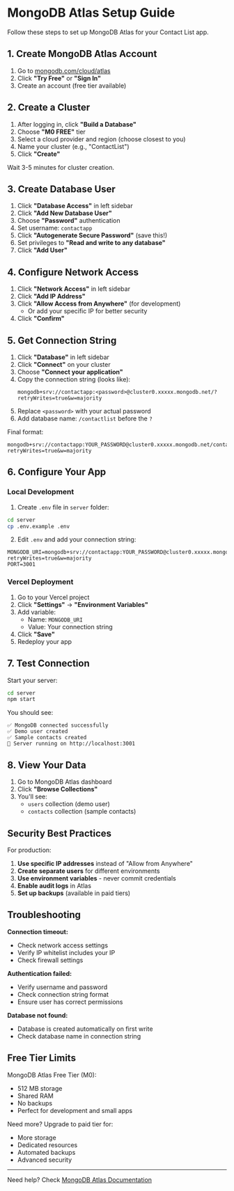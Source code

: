 # MongoDB Atlas Setup Guide

Follow these steps to set up MongoDB Atlas for your Contact List app.

## 1. Create MongoDB Atlas Account

1. Go to [mongodb.com/cloud/atlas](https://www.mongodb.com/cloud/atlas)
2. Click **"Try Free"** or **"Sign In"**
3. Create an account (free tier available)

## 2. Create a Cluster

1. After logging in, click **"Build a Database"**
2. Choose **"M0 FREE"** tier
3. Select a cloud provider and region (choose closest to you)
4. Name your cluster (e.g., "ContactList")
5. Click **"Create"**

Wait 3-5 minutes for cluster creation.

## 3. Create Database User

1. Click **"Database Access"** in left sidebar
2. Click **"Add New Database User"**
3. Choose **"Password"** authentication
4. Set username: `contactapp`
5. Click **"Autogenerate Secure Password"** (save this!)
6. Set privileges to **"Read and write to any database"**
7. Click **"Add User"**

## 4. Configure Network Access

1. Click **"Network Access"** in left sidebar
2. Click **"Add IP Address"**
3. Click **"Allow Access from Anywhere"** (for development)
   - Or add your specific IP for better security
4. Click **"Confirm"**

## 5. Get Connection String

1. Click **"Database"** in left sidebar
2. Click **"Connect"** on your cluster
3. Choose **"Connect your application"**
4. Copy the connection string (looks like):
   ```
   mongodb+srv://contactapp:<password>@cluster0.xxxxx.mongodb.net/?retryWrites=true&w=majority
   ```
5. Replace `<password>` with your actual password
6. Add database name: `/contactlist` before the `?`

Final format:
```
mongodb+srv://contactapp:YOUR_PASSWORD@cluster0.xxxxx.mongodb.net/contactlist?retryWrites=true&w=majority
```

## 6. Configure Your App

### Local Development

1. Create `.env` file in `server` folder:
```bash
cd server
cp .env.example .env
```

2. Edit `.env` and add your connection string:
```
MONGODB_URI=mongodb+srv://contactapp:YOUR_PASSWORD@cluster0.xxxxx.mongodb.net/contactlist?retryWrites=true&w=majority
PORT=3001
```

### Vercel Deployment

1. Go to your Vercel project
2. Click **"Settings"** → **"Environment Variables"**
3. Add variable:
   - Name: `MONGODB_URI`
   - Value: Your connection string
4. Click **"Save"**
5. Redeploy your app

## 7. Test Connection

Start your server:
```bash
cd server
npm start
```

You should see:
```
✅ MongoDB connected successfully
✅ Demo user created
✅ Sample contacts created
🚀 Server running on http://localhost:3001
```

## 8. View Your Data

1. Go to MongoDB Atlas dashboard
2. Click **"Browse Collections"**
3. You'll see:
   - `users` collection (demo user)
   - `contacts` collection (sample contacts)

## Security Best Practices

For production:

1. **Use specific IP addresses** instead of "Allow from Anywhere"
2. **Create separate users** for different environments
3. **Use environment variables** - never commit credentials
4. **Enable audit logs** in Atlas
5. **Set up backups** (available in paid tiers)

## Troubleshooting

**Connection timeout:**
- Check network access settings
- Verify IP whitelist includes your IP
- Check firewall settings

**Authentication failed:**
- Verify username and password
- Check connection string format
- Ensure user has correct permissions

**Database not found:**
- Database is created automatically on first write
- Check database name in connection string

## Free Tier Limits

MongoDB Atlas Free Tier (M0):
- 512 MB storage
- Shared RAM
- No backups
- Perfect for development and small apps

Need more? Upgrade to paid tier for:
- More storage
- Dedicated resources
- Automated backups
- Advanced security

---

Need help? Check [MongoDB Atlas Documentation](https://docs.atlas.mongodb.com/)
